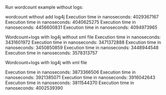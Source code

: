 Run wordcount example without logs: 

wordcount without add log4j
Execution time in nanoseconds: 4029367167
Execution time in nanoseconds: 4040625275
Execution time in nanoseconds: 4456600831
Execution time in nanoseconds: 4094973965




Wordcount+logs with log4j without xml file
Execution time in nanoseconds: 3431601972
Execution time in nanoseconds: 3471372888
Execution time in nanoseconds: 3450850859
Execution time in nanoseconds: 3448944548
Execution time in nanoseconds: 3578313757



Wordcount+logs with log4j with xml file

Execution time in nanoseconds: 3873366506
Execution time in nanoseconds: 3921385071
Execution time in nanoseconds: 3916042643
Execution time in nanoseconds: 3811544370
Execution time in nanoseconds: 4002539390
